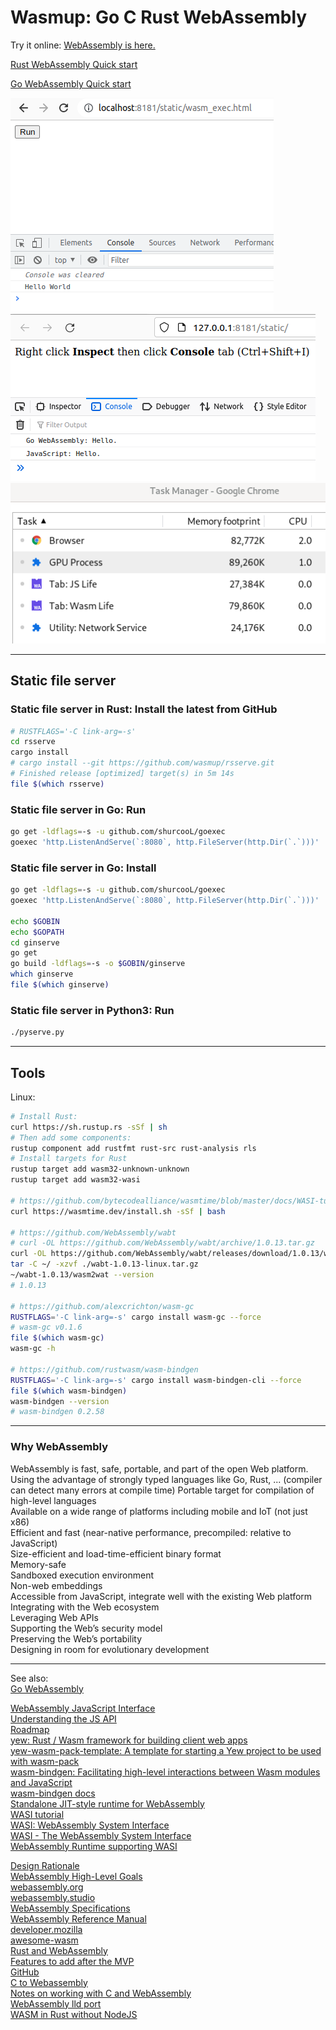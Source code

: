 # Wasmup: Go C Rust WebAssembly

Try it online: [WebAssembly is here.](https://wasmup.github.io/WebAssembly/)

[Rust WebAssembly Quick start](https://github.com/wasmup/WebAssembly/tree/master/102hello-rs)  

[Go WebAssembly Quick start](https://github.com/wasmup/WebAssembly/tree/master/100)

<img src="go100.png">

<img src="go101.png">

<img src="Wasm-vs-JS-Life-stopped-mem-usage.png">

---

## Static file server

### Static file server in Rust: Install the latest from GitHub

```sh
# RUSTFLAGS='-C link-arg=-s' 
cd rsserve
cargo install 
# cargo install --git https://github.com/wasmup/rsserve.git
# Finished release [optimized] target(s) in 5m 14s
file $(which rsserve)
```
### Static file server in Go: Run

```sh
go get -ldflags=-s -u github.com/shurcooL/goexec
goexec 'http.ListenAndServe(`:8080`, http.FileServer(http.Dir(`.`)))'
```

### Static file server in Go: Install

```sh
go get -ldflags=-s -u github.com/shurcooL/goexec
goexec 'http.ListenAndServe(`:8080`, http.FileServer(http.Dir(`.`)))'

echo $GOBIN
echo $GOPATH
cd ginserve
go get
go build -ldflags=-s -o $GOBIN/ginserve
which ginserve
file $(which ginserve)
```

### Static file server in Python3: Run

```sh
./pyserve.py
```

---

## Tools

Linux:
```sh
# Install Rust:
curl https://sh.rustup.rs -sSf | sh
# Then add some components:
rustup component add rustfmt rust-src rust-analysis rls 
# Install targets for Rust
rustup target add wasm32-unknown-unknown
rustup target add wasm32-wasi

# https://github.com/bytecodealliance/wasmtime/blob/master/docs/WASI-tutorial.md
curl https://wasmtime.dev/install.sh -sSf | bash

# https://github.com/WebAssembly/wabt
# curl -OL https://github.com/WebAssembly/wabt/archive/1.0.13.tar.gz 
curl -OL https://github.com/WebAssembly/wabt/releases/download/1.0.13/wabt-1.0.13-linux.tar.gz
tar -C ~/ -xzvf ./wabt-1.0.13-linux.tar.gz
~/wabt-1.0.13/wasm2wat --version
# 1.0.13

# https://github.com/alexcrichton/wasm-gc
RUSTFLAGS='-C link-arg=-s' cargo install wasm-gc --force
# wasm-gc v0.1.6
file $(which wasm-gc)
wasm-gc -h

# https://github.com/rustwasm/wasm-bindgen
RUSTFLAGS='-C link-arg=-s' cargo install wasm-bindgen-cli --force
file $(which wasm-bindgen)
wasm-bindgen --version
# wasm-bindgen 0.2.58
```

---

### Why WebAssembly

WebAssembly is fast, safe, portable, and part of the open Web platform.  
Using the advantage of strongly typed languages like Go, Rust, ... (compiler can detect many errors at compile time)
Portable target for compilation of high-level languages  
Available on a wide range of platforms including mobile and IoT (not just x86)  
Efficient and fast (near-native performance, precompiled: relative to JavaScript)  
Size-efficient and load-time-efficient binary format  
Memory-safe  
Sandboxed execution environment  
Non-web embeddings  
Accessible from JavaScript, integrate well with the existing Web platform  
Integrating with the Web ecosystem  
Leveraging Web APIs  
Supporting the Web’s security model  
Preserving the Web’s portability  
Designing in room for evolutionary development

---

See also:  
[Go WebAssembly](https://github.com/golang/go/wiki/WebAssembly)  

[WebAssembly JavaScript Interface](https://webassembly.github.io/spec/js-api/index.html)  
[Understanding the JS API](https://webassembly.org/getting-started/js-api/)  
[Roadmap](https://webassembly.org/roadmap/)  
[yew: Rust / Wasm framework for building client web apps](https://github.com/yewstack/yew)  
[yew-wasm-pack-template: A template for starting a Yew project to be used with wasm-pack](https://github.com/yewstack/yew-wasm-pack-template)  
[wasm-bindgen: Facilitating high-level interactions between Wasm modules and JavaScript](https://github.com/rustwasm/wasm-bindgen)  
[wasm-bindgen docs](https://rustwasm.github.io/docs/wasm-bindgen/)  
[Standalone JIT-style runtime for WebAssembly](https://github.com/bytecodealliance/wasmtime)  
[WASI tutorial](https://github.com/bytecodealliance/wasmtime/blob/master/docs/WASI-tutorial.md)  
[WASI: WebAssembly System Interface](https://github.com/bytecodealliance/wasmtime/blob/master/docs/WASI-overview.md)  
[WASI - The WebAssembly System Interface](https://wasi.dev/)  
[WebAssembly Runtime supporting WASI](https://github.com/wasmerio/wasmer)

[Design Rationale](https://webassembly.org/docs/rationale/)  
[WebAssembly High-Level Goals](https://webassembly.org/docs/high-level-goals/)  
[webassembly.org](https://webassembly.org/)  
[webassembly.studio](https://webassembly.studio/)  
[WebAssembly Specifications](https://webassembly.github.io/spec/)  
[WebAssembly Reference Manual](https://github.com/sunfishcode/wasm-reference-manual/blob/master/WebAssembly.md)  
[developer.mozilla](https://developer.mozilla.org/en-US/docs/WebAssembly)  
[awesome-wasm](https://github.com/mbasso/awesome-wasm)  
[Rust and WebAssembly](https://rustwasm.github.io/)  
[Features to add after the MVP](https://github.com/WebAssembly/design/blob/master/FutureFeatures.md)  
[GitHub](https://github.com/WebAssembly)  
[C to Webassembly](https://dassur.ma/things/c-to-webassembly/)  
[Notes on working with C and WebAssembly](https://aransentin.github.io/cwasm/)  
[WebAssembly lld port](https://lld.llvm.org/WebAssembly.html)  
[WASM in Rust without NodeJS](https://dev.to/dandyvica/wasm-in-rust-without-nodejs-2e0c)
